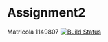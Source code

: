 # Assignment2
Matricola 1149807
[![Build Status](https://travis-ci.org/davi97zi/Assignment2.svg?branch=master)](https://travis-ci.org/davi97zi/Assignment2)
